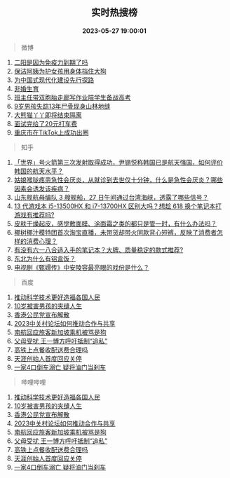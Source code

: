 <div align="center"><h2>实时热搜榜</h2><h4>2023-05-27 19:00:01</h4></div>

> 微博  

1. [二阳是因为免疫力到期了吗](https://s.weibo.com/weibo?q=%23%E4%BA%8C%E9%98%B3%E6%98%AF%E5%9B%A0%E4%B8%BA%E5%85%8D%E7%96%AB%E5%8A%9B%E5%88%B0%E6%9C%9F%E4%BA%86%E5%90%97%23&t=31&band_rank=1&Refer=top)<br />
2. [保洁阿姨为护女孩用身体挡住大狗](https://s.weibo.com/weibo?q=%23%E4%BF%9D%E6%B4%81%E9%98%BF%E5%A7%A8%E4%B8%BA%E6%8A%A4%E5%A5%B3%E5%AD%A9%E7%94%A8%E8%BA%AB%E4%BD%93%E6%8C%A1%E4%BD%8F%E5%A4%A7%E7%8B%97%23&t=31&band_rank=2&Refer=top)<br />
3. [为中国式现代化建设先行探路](https://s.weibo.com/weibo?q=%23%E4%B8%BA%E4%B8%AD%E5%9B%BD%E5%BC%8F%E7%8E%B0%E4%BB%A3%E5%8C%96%E5%BB%BA%E8%AE%BE%E5%85%88%E8%A1%8C%E6%8E%A2%E8%B7%AF%23&t=31&band_rank=3&Refer=top)<br />
4. [非婚生育](https://s.weibo.com/weibo?q=%E9%9D%9E%E5%A9%9A%E7%94%9F%E8%82%B2&t=31&band_rank=4&Refer=top)<br />
5. [班主任带双胞胎走廊写作业陪学生备战高考](https://s.weibo.com/weibo?q=%23%E7%8F%AD%E4%B8%BB%E4%BB%BB%E5%B8%A6%E5%8F%8C%E8%83%9E%E8%83%8E%E8%B5%B0%E5%BB%8A%E5%86%99%E4%BD%9C%E4%B8%9A%E9%99%AA%E5%AD%A6%E7%94%9F%E5%A4%87%E6%88%98%E9%AB%98%E8%80%83%23&t=31&band_rank=5&Refer=top)<br />
6. [9岁男孩失踪13年尸骨现身山林地缝](https://s.weibo.com/weibo?q=%239%E5%B2%81%E7%94%B7%E5%AD%A9%E5%A4%B1%E8%B8%AA13%E5%B9%B4%E5%B0%B8%E9%AA%A8%E7%8E%B0%E8%BA%AB%E5%B1%B1%E6%9E%97%E5%9C%B0%E7%BC%9D%23&t=31&band_rank=6&Refer=top)<br />
7. [大熊猫丫丫即将结束隔离](https://s.weibo.com/weibo?q=%23%E5%A4%A7%E7%86%8A%E7%8C%AB%E4%B8%AB%E4%B8%AB%E5%8D%B3%E5%B0%86%E7%BB%93%E6%9D%9F%E9%9A%94%E7%A6%BB%23&t=31&band_rank=7&Refer=top)<br />
8. [面试完给了20元打车费](https://s.weibo.com/weibo?q=%23%E9%9D%A2%E8%AF%95%E5%AE%8C%E7%BB%99%E4%BA%8620%E5%85%83%E6%89%93%E8%BD%A6%E8%B4%B9%23&t=31&band_rank=8&Refer=top)<br />
9. [重庆市在TikTok上成功出圈](https://s.weibo.com/weibo?q=%E9%87%8D%E5%BA%86%E5%B8%82%E5%9C%A8TikTok%E4%B8%8A%E6%88%90%E5%8A%9F%E5%87%BA%E5%9C%88&t=31&band_rank=9&Refer=top)<br />

> 知乎  

1. [「世界」号火箭第三次发射取得成功，尹锡悦称韩国已是航天强国，如何评价韩国的航天水平？](https://www.zhihu.com/question/603113520)<br />
2. [姑娘喉咙疼患急性会厌炎，从就诊到去世仅十分钟，什么是急性会厌炎？哪些因素会诱发该疾病？](https://www.zhihu.com/question/603275623)<br />
3. [山东舰航母编队 3 艘舰船，27 日午间通过台湾海峡，透露了哪些信号？](https://www.zhihu.com/question/603320386)<br />
4. [13 代游戏本 i5-13500HX 和 i7-13700HX 区别大吗？想趁 618 换个笔记本打游戏有推荐吗?](https://www.zhihu.com/question/599286904)<br />
5. [皮肤干燥起皮，感觉敷面膜、涂面霜之类的都只是管一时，有什么办法吗？](https://www.zhihu.com/question/592537950)<br />
6. [椰树椰汁模特团首次淘宝直播，未带货却带火同款背心短裤，反映了消费者怎样的消费心理？](https://www.zhihu.com/question/603161031)<br />
7. [有没有六一八合适入手的笔记本？大牌、质量稳定的款式推荐?](https://www.zhihu.com/question/599293486)<br />
8. [东北为什么有铝盒饭？](https://www.zhihu.com/question/602991544)<br />
9. [电视剧《甄嬛传》中安陵容最亮眼的戏份是什么？](https://www.zhihu.com/question/599969947)<br />

> 百度  

1. [推动科学技术更好造福各国人民](https://www.baidu.com/s?wd=%E6%8E%A8%E5%8A%A8%E7%A7%91%E5%AD%A6%E6%8A%80%E6%9C%AF%E6%9B%B4%E5%A5%BD%E9%80%A0%E7%A6%8F%E5%90%84%E5%9B%BD%E4%BA%BA%E6%B0%91&sa=fyb_news&rsv_dl=fyb_news)<br />
2. [10岁被害男孩的夹缝人生](https://www.baidu.com/s?wd=10%E5%B2%81%E8%A2%AB%E5%AE%B3%E7%94%B7%E5%AD%A9%E7%9A%84%E5%A4%B9%E7%BC%9D%E4%BA%BA%E7%94%9F&sa=fyb_news&rsv_dl=fyb_news)<br />
3. [香港公民党宣布解散](https://www.baidu.com/s?wd=%E9%A6%99%E6%B8%AF%E5%85%AC%E6%B0%91%E5%85%9A%E5%AE%A3%E5%B8%83%E8%A7%A3%E6%95%A3&sa=fyb_news&rsv_dl=fyb_news)<br />
4. [2023中关村论坛如何推动合作与共享](https://www.baidu.com/s?wd=2023%E4%B8%AD%E5%85%B3%E6%9D%91%E8%AE%BA%E5%9D%9B%E5%A6%82%E4%BD%95%E6%8E%A8%E5%8A%A8%E5%90%88%E4%BD%9C%E4%B8%8E%E5%85%B1%E4%BA%AB&sa=fyb_news&rsv_dl=fyb_news)<br />
5. [南航回应旅客新加坡乘机被骂是狗](https://www.baidu.com/s?wd=%E5%8D%97%E8%88%AA%E5%9B%9E%E5%BA%94%E6%97%85%E5%AE%A2%E6%96%B0%E5%8A%A0%E5%9D%A1%E4%B9%98%E6%9C%BA%E8%A2%AB%E9%AA%82%E6%98%AF%E7%8B%97&sa=fyb_news&rsv_dl=fyb_news)<br />
6. [父母受扰 王一博方呼吁抵制“追私”](https://www.baidu.com/s?wd=%E7%88%B6%E6%AF%8D%E5%8F%97%E6%89%B0+%E7%8E%8B%E4%B8%80%E5%8D%9A%E6%96%B9%E5%91%BC%E5%90%81%E6%8A%B5%E5%88%B6%E2%80%9C%E8%BF%BD%E7%A7%81%E2%80%9D&sa=fyb_news&rsv_dl=fyb_news)<br />
7. [高铁上点餐收配送费合理吗](https://www.baidu.com/s?wd=%E9%AB%98%E9%93%81%E4%B8%8A%E7%82%B9%E9%A4%90%E6%94%B6%E9%85%8D%E9%80%81%E8%B4%B9%E5%90%88%E7%90%86%E5%90%97&sa=fyb_news&rsv_dl=fyb_news)<br />
8. [天涯创始人首度回应关停](https://www.baidu.com/s?wd=%E5%A4%A9%E6%B6%AF%E5%88%9B%E5%A7%8B%E4%BA%BA%E9%A6%96%E5%BA%A6%E5%9B%9E%E5%BA%94%E5%85%B3%E5%81%9C&sa=fyb_news&rsv_dl=fyb_news)<br />
9. [一家4口倒车溺亡 疑将油门当刹车](https://www.baidu.com/s?wd=%E4%B8%80%E5%AE%B64%E5%8F%A3%E5%80%92%E8%BD%A6%E6%BA%BA%E4%BA%A1+%E7%96%91%E5%B0%86%E6%B2%B9%E9%97%A8%E5%BD%93%E5%88%B9%E8%BD%A6&sa=fyb_news&rsv_dl=fyb_news)<br />

> 哔哩哔哩  

1. [推动科学技术更好造福各国人民](https://www.baidu.com/s?wd=%E6%8E%A8%E5%8A%A8%E7%A7%91%E5%AD%A6%E6%8A%80%E6%9C%AF%E6%9B%B4%E5%A5%BD%E9%80%A0%E7%A6%8F%E5%90%84%E5%9B%BD%E4%BA%BA%E6%B0%91&sa=fyb_news&rsv_dl=fyb_news)<br />
2. [10岁被害男孩的夹缝人生](https://www.baidu.com/s?wd=10%E5%B2%81%E8%A2%AB%E5%AE%B3%E7%94%B7%E5%AD%A9%E7%9A%84%E5%A4%B9%E7%BC%9D%E4%BA%BA%E7%94%9F&sa=fyb_news&rsv_dl=fyb_news)<br />
3. [香港公民党宣布解散](https://www.baidu.com/s?wd=%E9%A6%99%E6%B8%AF%E5%85%AC%E6%B0%91%E5%85%9A%E5%AE%A3%E5%B8%83%E8%A7%A3%E6%95%A3&sa=fyb_news&rsv_dl=fyb_news)<br />
4. [2023中关村论坛如何推动合作与共享](https://www.baidu.com/s?wd=2023%E4%B8%AD%E5%85%B3%E6%9D%91%E8%AE%BA%E5%9D%9B%E5%A6%82%E4%BD%95%E6%8E%A8%E5%8A%A8%E5%90%88%E4%BD%9C%E4%B8%8E%E5%85%B1%E4%BA%AB&sa=fyb_news&rsv_dl=fyb_news)<br />
5. [南航回应旅客新加坡乘机被骂是狗](https://www.baidu.com/s?wd=%E5%8D%97%E8%88%AA%E5%9B%9E%E5%BA%94%E6%97%85%E5%AE%A2%E6%96%B0%E5%8A%A0%E5%9D%A1%E4%B9%98%E6%9C%BA%E8%A2%AB%E9%AA%82%E6%98%AF%E7%8B%97&sa=fyb_news&rsv_dl=fyb_news)<br />
6. [父母受扰 王一博方呼吁抵制“追私”](https://www.baidu.com/s?wd=%E7%88%B6%E6%AF%8D%E5%8F%97%E6%89%B0+%E7%8E%8B%E4%B8%80%E5%8D%9A%E6%96%B9%E5%91%BC%E5%90%81%E6%8A%B5%E5%88%B6%E2%80%9C%E8%BF%BD%E7%A7%81%E2%80%9D&sa=fyb_news&rsv_dl=fyb_news)<br />
7. [高铁上点餐收配送费合理吗](https://www.baidu.com/s?wd=%E9%AB%98%E9%93%81%E4%B8%8A%E7%82%B9%E9%A4%90%E6%94%B6%E9%85%8D%E9%80%81%E8%B4%B9%E5%90%88%E7%90%86%E5%90%97&sa=fyb_news&rsv_dl=fyb_news)<br />
8. [天涯创始人首度回应关停](https://www.baidu.com/s?wd=%E5%A4%A9%E6%B6%AF%E5%88%9B%E5%A7%8B%E4%BA%BA%E9%A6%96%E5%BA%A6%E5%9B%9E%E5%BA%94%E5%85%B3%E5%81%9C&sa=fyb_news&rsv_dl=fyb_news)<br />
9. [一家4口倒车溺亡 疑将油门当刹车](https://www.baidu.com/s?wd=%E4%B8%80%E5%AE%B64%E5%8F%A3%E5%80%92%E8%BD%A6%E6%BA%BA%E4%BA%A1+%E7%96%91%E5%B0%86%E6%B2%B9%E9%97%A8%E5%BD%93%E5%88%B9%E8%BD%A6&sa=fyb_news&rsv_dl=fyb_news)<br />
